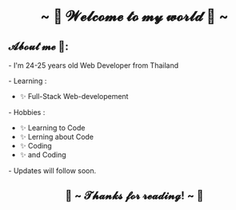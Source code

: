 <h1 align="center">~ 💖 𝓦𝓮𝓵𝓬𝓸𝓶𝓮 𝓽𝓸 𝓶𝔂 𝔀𝓸𝓻𝓵𝓭 💖 ~</h1>
<div align="center" dir="auto">
    <animated-image data-catalyst style="float: right;">
        <a target="_blank" rel="noopener noreferrer nofollow" href="https://github.com/namensy/my-profile/blob/main/tokyo.gif" data-target="animated-image.originalLink" hidden=""><img src="https://github.com/namensy/my-profile/blob/main/tokyo.gif" align="center"></a>
    </animated-image>
</div>
<h2> 𝓐𝓫𝓸𝓾𝓽 𝓶𝓮  💬: </h2>
<p>- I'm 24-25 years old Web Developer from Thailand</p>
<p>- Learning :</p>
<ul>
    <li>✨ Full-Stack Web-developement </li>
</ul>
<p>- Hobbies :</p>
<ul>
    <li>✨ Learning to Code</li>
    <li>✨ Lerning about Code</li>
    <li>✨ Coding</li>
    <li>✨ and Coding</li>
</ul>
<p>- Updates will follow soon. </p>


<h2 align="center">💖 ~ 𝓣𝓱𝓪𝓷𝓴𝓼 𝓯𝓸𝓻 𝓻𝓮𝓪𝓭𝓲𝓷𝓰! ~ 💖</h2>
<div align="center" dir="auto">
    <animated-image data-catalyst style="float: right;">
        <a target="_blank" rel="noopener noreferrer nofollow" href="https://github.com/namensy/my-profile/blob/main/anime.gif" data-target="animated-image.originalLink" hidden=""><img src="https://github.com/namensy/my-profile/blob/main/anime.gif" align="center"></a>
    </animated-image>
</div>
<!--
**namensy/namensy** is a ✨ _special_ ✨ repository because its `README.md` (this file) appears on your GitHub profile.

Here are some ideas to get you started:

- 🔭 I’m currently working on ...
- 🌱 I’m currently learning ...
- 👯 I’m looking to collaborate on ...
- 🤔 I’m looking for help with ...
- 💬 Ask me about ...
- 📫 How to reach me: ...
- 😄 Pronouns: ...
- ⚡ Fun fact: ...
-->
